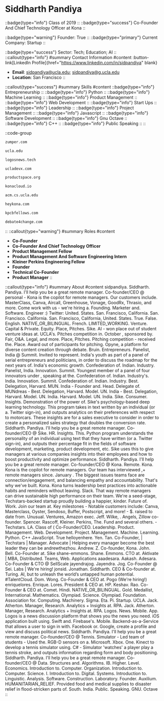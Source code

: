 # Siddharth Pandiya
::badge{type="info"}
Class of 2019
::
::badge{type="success"}
Co-Founder And Chief Technology Officer at Kona
::

::badge{type="warning"}
Founder: True
::
::badge{type="primary"}
Current Company: Startup
::

::badge{type="success"}
Sector: Tech; Education; AI
::
::callout{type="info"}
#summary
Contact Information
#content
:button-link[LinkedIn Profile]{href="https://www.linkedin.com/in/sidpandiya" blank}
- **Email**: sidpandiya@ucla.edu; sidpandiya@g.ucla.edu
- **Location**: San Francisco
::

::callout{type="success"}
#summary
Skills
#content
::badge{type="info"}
Entrepreneurship
::
::badge{type="info"}
Python
::
::badge{type="info"}
Machine Learning
::
::badge{type="info"}
Product Management
::
::badge{type="info"}
Web Development
::
::badge{type="info"}
Start Ups
::
::badge{type="info"}
Leadership
::
::badge{type="info"}
Project Management
::
::badge{type="info"}
Javascript
::
::badge{type="info"}
Software Development
::
::badge{type="info"}
Gnu Octave
::
::badge{type="info"}
C++
::
::badge{type="info"}
Public Speaking
::
::

::code-group
```bash [Zumper]
zumper.com
```
```bash [University of California, Los Angeles (UCLA)]
ucla.edu
```
```bash [Logos]
logosnews.tech
```
```bash [UCLA DevX]
ucladevx.com
```
```bash [Product Space]
productspace.org
```
```bash [KONA Cloud]
konacloud.io
```
```bash [ACM at UCLA]
acm.cs.ucla.edu
```
```bash [Kona]
heykona.com
```
```bash [Kpcb Fellows Program]
kpcbfellows.com
```
```bash [Debate For Changes]
debate4change.com
```
::
::callout{type="warning"}
#summary
Roles
#content
- **Co-Founder**
- **Co-Founder And Chief Technology Officer**
- **Product Management Fellow**
- **Product Management And Software Engineering Intern**
- **Kleiner Perkins Engineering Fellow**
- **Founder**
- **Technical Co-Founder**
- **Product Manager**
::

::callout{type="info"}
#summary
About
#content
sidpandiya. Siddharth. Pandiya. I'll help you be a great remote manager. Co-founder/CEO @ personal - Kona is the copilot for remote managers. Our customers include. MasterClass, Canva, Aircall, Greenhouse, Vonage, GoodRx, Thrasio, and more. Come work with us - we're hiring a. Founding. Marketer and. Software. Engineer :) Twitter: United. States. San. Francisco, California. San. Francisco. California. San. Francisco, California, United. States. True. False. English. NATIVE_OR_BILINGUAL. French. LIMITED_WORKING. Venture. Capital & Private. Equity. Place, Pitches. Sike. AI - won place out of student venture ideas at. UCLA's. Pitches competition in. October , sponsored by. Fair, O&A. Legal, and more. Place, Pitches. Pitching competition - received the. Place. Award out of participants for pitching. Opyne, a platform for diverse content creation through debate. Bruin. Entrepreneurs. Panelist, India @ Summit. Invited to represent. India's youth as part of a panel of serial entrepreneurs and politicians, in order to discuss the roadmap for the next years of. India's economic growth. Confederation of. Indian. Industry. Panelist, India. Innovation. Summit. Youngest member of a panel of four innovators under , speaking at the. Confederation of. Indian. Industry's. India. Innovation. Summit. Confederation of. Indian. Industry. Best. Delegation, Harvard. MUN. India - Founder and. Head. Delegate of. MUNdreas - Best. Delegation, Harvard. Model. UN. India - Best. Delegation, Harvard. Model. UN. India. Harvard. Model. UN. India. Sike. Consumer. Insights. Demonstration of the power of. Sike's psychology-based deep learning technology. This program takes in text written by an individual (or a. Twitter sign-in), and outputs analytics on their preferences with respect to motorcars. These insights are for a sales executive to consider in order to create a personalized sales strategy that doubles the conversion rate. Siddharth. Pandiya. I'll help you be a great remote manager. Co-founder/CEO @ Sike. HR. Insights. This. Python program understands the personality of an individual using text that they have written (or a. Twitter sign-in), and outputs their percentage fit in the fields of software development, marketing, product development, etc. Sike uses this to give managers at various companies insights into their employees and how to boost productivity and optimize performance. Siddharth. Pandiya. I'll help you be a great remote manager. Co-founder/CEO @ Kona. Remote. Kona. Kona is the copilot for remote managers. Our team has interviewed ,+ remote managers since. January . The biggest issues teams face are connection/engagement, and balancing empathy and accountability. That's why we've built. Kona. Kona turns leadership best practices into actionable habits and reminders without leaving. Slack. That way remote managers can drive sustainable high performance on their team. We're a seed-stage, Techstars-backed startup proudly building a happier, kinder. Future of. Work. Join our team at. Key milestones - Notable customers include: Canva, Masterclass, Oyster, Sendoso, Buffer, Postscript, and more! - $. raised to date from. Unusual. Ventures, Amazon exec. Jeff. Wilke, . Angels, Zillow co-founder. Spencer. Rascoff, Kleiner. Perkins, The. Fund and several others. - Techstars. LA. Class of ( Co-Founder/CEO. Leadership. Product. Management. Web. Development. Project. Management. Machine. Learning. Python. C++ JavaScript. True helloyenhere. Yen. Tan. Co-Founder, | Techstars | Manager. Advocate | Helping every manager become the best leader they can be andrewthezhou. Andrew. Z. Co-founder, Kona. John. Bell. Co-Founder at. Sike shane-emmons. Shane. Emmons. CTO at. Aktivate | MBA, Distributed. Teams, Web. Applications aaadesara. Aakash. Adesara. Co-Founder & CTO @ SellScale jayendrajog. Jayendra. Jog. Co-Founder @ Sei. Labs | We're hiring! jonsid. Jonathan. Siddharth. CEO & Co-founder at. Turing. AI, but to unleash the world’s untapped human potential. #TalentCloud. Dom. Wong. Co-Founder & CEO at. Pogo (We're hiring!) enriquelores. Enrique. Lores. President & CEO at. HP. Keshav. Rao. Co-Founder & CEO at. Comet. Hindi. NATIVE_OR_BILINGUAL. Gold. Medallist, International. Mathematics. Olympiad. Science. Olympiad. Foundation. Association for. Computing. Machinery. Sigma. Eta. Pi. Startup. UCLA. Jack. Atherton. Manager, Research. Analytics + Insights at. RPA. Jack. Atherton. Manager, Research. Analytics + Insights at. RPA. Logos. News. Mobile. App. Logos is a news discussion platform that shows you the news you need. iOS application built using. Swift and. Firebase's. Mobile. Backend-as-a-Service that allows a user to sign in with. Facebook or. Google, create a profile and view and discuss political news. Siddharth. Pandiya. I'll help you be a great remote manager. Co-founder/CEO @ Tennis. Simulator - Led team of students - Used the. RGB-D sensors on a. Microsoft. Xbox. One. Kinect to develop a tennis simulator using. C# - Simulator 'watches' a player play a tennis stroke, and outputs information regarding form and body positioning. Siddharth. Pandiya. I'll help you be a great remote manager. Co-founder/CEO @ Data. Structures and. Algorithms. IB. Higher. Level. Economics. Introduction to. Computer. Organization. Introduction to. Computer. Science. I. Introduction to. Digital. Systems. Introduction to. Linguistic. Analysis. Software. Construction. Laboratory. Founder. Auxilium. HUMANITARIAN_RELIEF. Provided food and medical supplies to disaster relief in flood-stricken parts of. South. India. Public. Speaking. GNU. Octave
::
